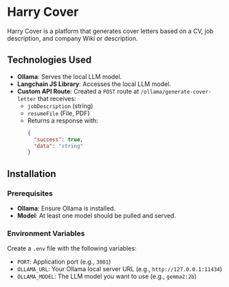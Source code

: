 # Harry Cover

Harry Cover is a platform that generates cover letters based on a CV, job description, and company Wiki or description.

## Technologies Used

- **Ollama**: Serves the local LLM model.
- **Langchain JS Library**: Accesses the local LLM model.
- **Custom API Route**: Created a `POST` route at `/ollama/generate-cover-letter` that receives:
  - `jobDescription` (string)
  - `resumeFile` (File, PDF)
  - Returns a response with:
    ```json
    {
      "success": true,
      "data": "string"
    }
    ```

## Installation

### Prerequisites

- **Ollama**: Ensure Ollama is installed.
- **Model**: At least one model should be pulled and served.

### Environment Variables

Create a `.env` file with the following variables:

- `PORT`: Application port (e.g., `3001`)
- `OLLAMA_URL`: Your Ollama local server URL (e.g., `http://127.0.0.1:11434`)
- `OLLAMA_MODEL`: The LLM model you want to use (e.g., `gemma2:2b`)
